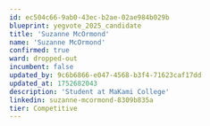 ```yaml
---
id: ec504c66-9ab0-43ec-b2ae-02ae984b029b
blueprint: yegvote_2025_candidate
title: 'Suzanne McOrmond'
name: 'Suzanne McOrmond'
confirmed: true
ward: dropped-out
incumbent: false
updated_by: 9c6b6866-e047-4568-b3f4-71623caf17dd
updated_at: 1752682043
description: 'Student at MaKami College'
linkedin: suzanne-mcormond-8309b835a
tier: Competitive
---
```

